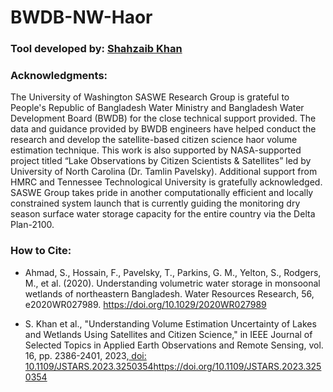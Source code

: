 # BWDB-NW-Haor
### Tool developed by: [Shahzaib Khan](https://scholar.google.com/citations?user=eVEMjKQAAAAJ&hl=en)
### Acknowledgments:
The University of Washington SASWE Research Group is grateful to People's Republic of Bangladesh Water Ministry and Bangladesh Water Development Board (BWDB) for the close technical support provided. The data and guidance provided by BWDB engineers have helped conduct the research and develop the satellite-based citizen science haor volume estimation technique. This work is also supported by NASA-supported project titled “Lake Observations by Citizen Scientists & Satellites” led by University of North Carolina (Dr. Tamlin Pavelsky). Additional support from HMRC and Tennessee Technological University is gratefully acknowledged. SASWE Group takes pride in another computationally efficient and locally constrained system launch that is currently guiding the monitoring dry season surface water storage capacity for the entire country via the Delta Plan-2100.

### How to Cite:
* Ahmad, S., Hossain, F., Pavelsky, T., Parkins, G. M., Yelton, S., Rodgers, M., et al. (2020). Understanding volumetric water storage in monsoonal wetlands of northeastern Bangladesh. Water Resources Research, 56, e2020WR027989. https://doi.org/10.1029/2020WR027989
   
* S. Khan et al., "Understanding Volume Estimation Uncertainty of Lakes and Wetlands Using Satellites and Citizen Science," in IEEE Journal of Selected Topics in Applied Earth Observations and Remote Sensing, vol. 16, pp. 2386-2401, 2023,[ doi: 10.1109/JSTARS.2023.3250354](https://doi.org/10.1109/JSTARS.2023.3250354)https://doi.org/10.1109/JSTARS.2023.3250354

